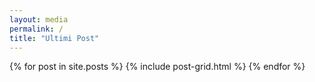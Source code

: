 ```yaml
---
layout: media
permalink: /
title: "Ultimi Post"
---
```


<div class="tiles">
{% for post in site.posts %}
	{% include post-grid.html %}
{% endfor %}
</div><!-- /.tiles -->
